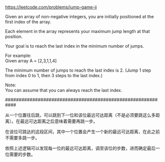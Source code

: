 https://leetcode.com/problems/jump-game-ii

Given an array of non-negative integers, you are initially positioned at the first index of the array.  

Each element in the array represents your maximum jump length at that position.  

Your goal is to reach the last index in the minimum number of jumps.  

For example:  
Given array A = [2,3,1,1,4]  

The minimum number of jumps to reach the last index is 2. (Jump 1 step from index 0 to 1, then 3 steps to the last index.)  

Note:  
You can assume that you can always reach the last index. 

############################################################

从一个位置往后跳，可以跳到下一位和该位最远可达距离（不是必须要跳这么多距离）。在最远可达距离之后意味着需要再跳一步。  

在该位可跳达的这段区间，其中一个位置会产生一个新的最远可达距离，在此之前不需要多跳一步。  

依照上述逻辑可以发现每一位的最远可达距离，调至该位的步数，进而确定最后一位需要的步数。
